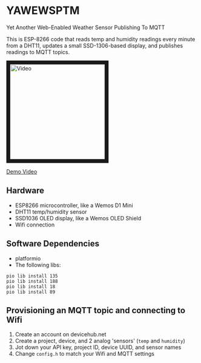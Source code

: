 # YAWEWSPTM

Yet Another Web-Enabled Weather Sensor Publishing To MQTT

This is ESP-8266 code that reads temp and humidity readings every minute from a DHT11, updates a small SSD-1306-based display, and publishes readings to MQTT topics.

<a href="https://www.youtube.com/embed/H_7alrjquLI" target="_blank"><img src="http://i.imgur.com/WvYhmjtl.jpeg" 
alt="Video" height="250" border="10" /><p>Demo Video</a>

## Hardware
* ESP8266 microcontroller, like a Wemos D1 Mini
* DHT11 temp/humidity sensor
* SSD1036 OLED display, like a Wemos OLED Shield
* Wifi connection

## Software Dependencies
* platformio
* The following libs:
```
pio lib install 135
pio lib install 188
pio lib install 18
pio lib install 89
```

## Provisioning an MQTT topic and connecting to Wifi
1. Create an account on devicehub.net
1. Create a project, device, and 2 analog 'sensors' (```temp``` and ```humidity```)
1. Jot down your API key, project ID, device UUID, and sensor names
1. Change ```config.h``` to match your Wifi and MQTT settings
